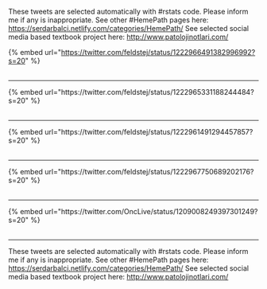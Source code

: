 

These tweets are selected automatically with #rstats code. Please inform me if any is inappropriate.
See other #HemePath pages here: https://serdarbalci.netlify.com/categories/HemePath/ 
See selected social media based textbook project here: http://www.patolojinotlari.com/

{% embed url="https://twitter.com/feldstej/status/1222966491382996992?s=20" %}<br>
<br>
<hr>
{% embed url="https://twitter.com/feldstej/status/1222965331188244484?s=20" %}<br>
<br>
<hr>
{% embed url="https://twitter.com/feldstej/status/1222961491294457857?s=20" %}<br>
<br>
<hr>
{% embed url="https://twitter.com/feldstej/status/1222967750689202176?s=20" %}<br>
<br>
<hr>
{% embed url="https://twitter.com/OncLive/status/1209008249397301249?s=20" %}<br>
<br>
<hr>


These tweets are selected automatically with #rstats code. Please inform me if any is inappropriate.
See other #HemePath pages here: https://serdarbalci.netlify.com/categories/HemePath/ 
See selected social media based textbook project here: http://www.patolojinotlari.com/
